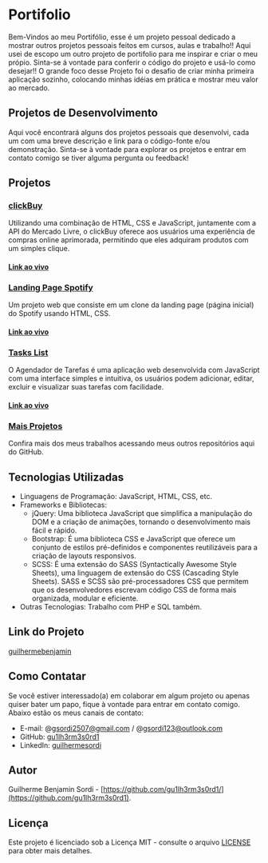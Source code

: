 # Portifolio

Bem-Vindos ao meu Portifólio, esse é um projeto pessoal dedicado a mostrar outros projetos pessoais feitos em cursos, aulas e trabalho!!
Aqui usei de escopo um outro projeto de portifolio para me inspirar e criar o meu própio. Sinta-se á vontade para conferir o código do projeto e usá-lo como desejar!!
O grande foco desse Projeto foi o desafio de criar minha primeira aplicação sozinho, colocando minhas idéias em prática e mostrar meu valor ao mercado.

## Projetos de Desenvolvimento

Aqui você encontrará alguns dos projetos pessoais que desenvolvi, cada um com uma breve descrição e link para o código-fonte e/ou demonstração. Sinta-se à vontade para explorar os projetos e entrar em contato comigo se tiver alguma pergunta ou feedback!

## Projetos

### [clickBuy](https://github.com/gu1lh3rm3s0rd1/ClickBUY)

Utilizando uma combinação de HTML, CSS e JavaScript, juntamente com a API do Mercado Livre, o clickBuy oferece aos usuários uma experiência de compras online aprimorada, permitindo que eles adquiram produtos com um simples clique.

#### [Link ao vivo](https://clickbuyweb.netlify.app/)

### [Landing Page Spotify](https://github.com/gu1lh3rm3s0rd1/Spotify-Clone)

Um projeto web que consiste em um clone da landing page (página inicial) do Spotify usando HTML, CSS.

#### [Link ao vivo](https://spotifyduo.netlify.app/)

### [Tasks List](https://github.com/gu1lh3rm3s0rd1/Task-List)

O Agendador de Tarefas é uma aplicação web desenvolvida com JavaScript com uma interface simples e intuitiva, os usuários podem adicionar, editar, excluir e visualizar suas tarefas com facilidade.

#### [Link ao vivo](https://minhagenda.netlify.app/)

### [Mais Projetos](https://github.com/gu1lh3rm3s0rd1?tab=repositories)

Confira mais dos meus trabalhos acessando meus outros repositórios aqui do GitHub.

## Tecnologias Utilizadas

- Linguagens de Programação: JavaScript, HTML, CSS, etc.
- Frameworks e Bibliotecas:
  - jQuery: Uma biblioteca JavaScript que simplifica a manipulação do DOM e a criação de animações, tornando o desenvolvimento mais fácil e rápido.
  - Bootstrap: É uma biblioteca CSS e JavaScript que oferece um conjunto de estilos pré-definidos e componentes reutilizáveis para a criação de layouts responsivos.
  - SCSS: É uma extensão do SASS (Syntactically Awesome Style Sheets), uma linguagem de extensão do CSS (Cascading Style Sheets). SASS e SCSS são pré-processadores CSS que permitem que os desenvolvedores escrevam código CSS de forma mais organizada, modular e eficiente.
- Outras Tecnologias: Trabalho com PHP e SQL também.

## Link do Projeto

[guilhermebenjamin](https://guilhermebenjamin.netlify.app/)

## Como Contatar

Se você estiver interessado(a) em colaborar em algum projeto ou apenas quiser bater um papo, fique à vontade para entrar em contato comigo. Abaixo estão os meus canais de contato:

- E-mail: @gsordi2507@gmail.com / @gsordi123@outlook.com
- GitHub: [gu1lh3rm3s0rd1](https://github.com/gu1lh3rm3s0rd1)
- LinkedIn: [guilhermesordi](https://www.linkedin.com/in/guilherme-sordi-33ab06233/)

## Autor

Guilherme Benjamin Sordi - [https://github.com/gu1lh3rm3s0rd1/](https://github.com/gu1lh3rm3s0rd1).

## Licença

Este projeto é licenciado sob a Licença MIT - consulte o arquivo [LICENSE](LICENSE) para obter mais detalhes.
